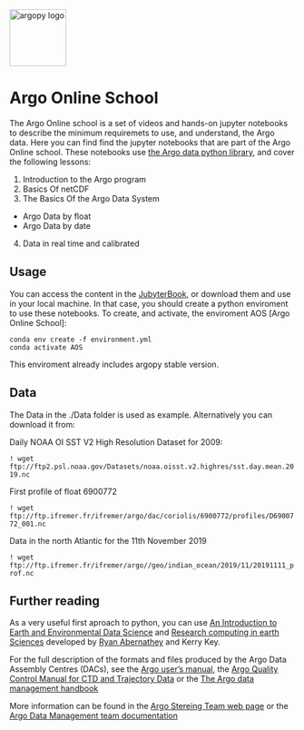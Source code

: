 <img src="https://raw.githubusercontent.com/PedroVelez/argoonlineschool/master/images/logoAoS.png" alt="argopy logo" width="100"/>

# Argo Online School

The Argo Online school is a set of videos and hands-on jupyter notebooks to describe the minimum requiremets to use, and understand, the Argo data. Here you can find find the jupyter notebooks that are part of the Argo Online school. These notebooks use [the Argo data python library](https://github.com/euroargodev/argopy), and cover the following lessons:

1. Introduction to the Argo program
2. Basics Of netCDF
3. The Basics Of the Argo Data System
  * Argo Data by float
  * Argo Data by date
4. Data in real time and calibrated

## Usage
You can access the content in the [JubyterBook](), or download them and use in your local machine. In that case, you should create a python enviroment to use these notebooks. To create, and activate, the enviroment AOS [Argo Online School]:

```
conda env create -f environment.yml
conda activate AOS
```

This enviroment already includes argopy stable version.

## Data
The Data in the ./Data folder is used as example. Alternatively you can download it from:

Daily NOAA OI SST V2 High Resolution Dataset for 2009:

`! wget ftp://ftp2.psl.noaa.gov/Datasets/noaa.oisst.v2.highres/sst.day.mean.2019.nc`

First profile of float 6900772

`! wget ftp://ftp.ifremer.fr/ifremer/argo/dac/coriolis/6900772/profiles/D6900772_001.nc`

Data in the north Atlantic for the 11th November 2019

`! wget ftp://ftp.ifremer.fr/ifremer/argo//geo/indian_ocean/2019/11/20191111_prof.nc`

## Further reading

As a very useful first aproach to python, you can use [An Introduction to Earth and Environmental Data Science](https://earth-env-data-science.github.io/intro) and [Research computing in earth Sciences](https://rabernat.github.io/research_computing/) developed by [Ryan Abernathey](https://ocean-transport.github.io/) and Kerry Key.

For the full description of the formats and files produced by the Argo Data Assembly Centres (DACs), see the [Argo user’s manual](https://archimer.ifremer.fr/doc/00187/29825/), the [Argo Quality Control Manual for CTD and Trajectory Data](https://archimer.ifremer.fr/doc/00228/33951/) or the [The Argo data management handbook](http://www.argodatamgt.org/content/download/340/2645/file/argo_data_management_handbook.pdf)

More information can be found in the [Argo Stereing Team web page](http://www.argo.ucsd.edu/) or the [Argo Data Management team documentation](http://www.argodatamgt.org/Documentation)
